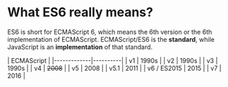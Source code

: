 # What ES6 really means?

ES6 is short for ECMAScript 6, which means the 6th version or the 6th implementation of ECMAScript. ECMAScript/ES6 is the **standard**, while JavaScript is an **implementation** of that standard.

|       ECMAScript       |
|-------------|----------|
| v1          |   1990s  |
| v2          |  1990s   |
| v3          |  1990s   |
| v4          | ~~2008~~ |
| v5          |  2008    |
| v5.1        |  2011    |
| v6 / ES2015 |  2015    |
| v7          |  2016    |
